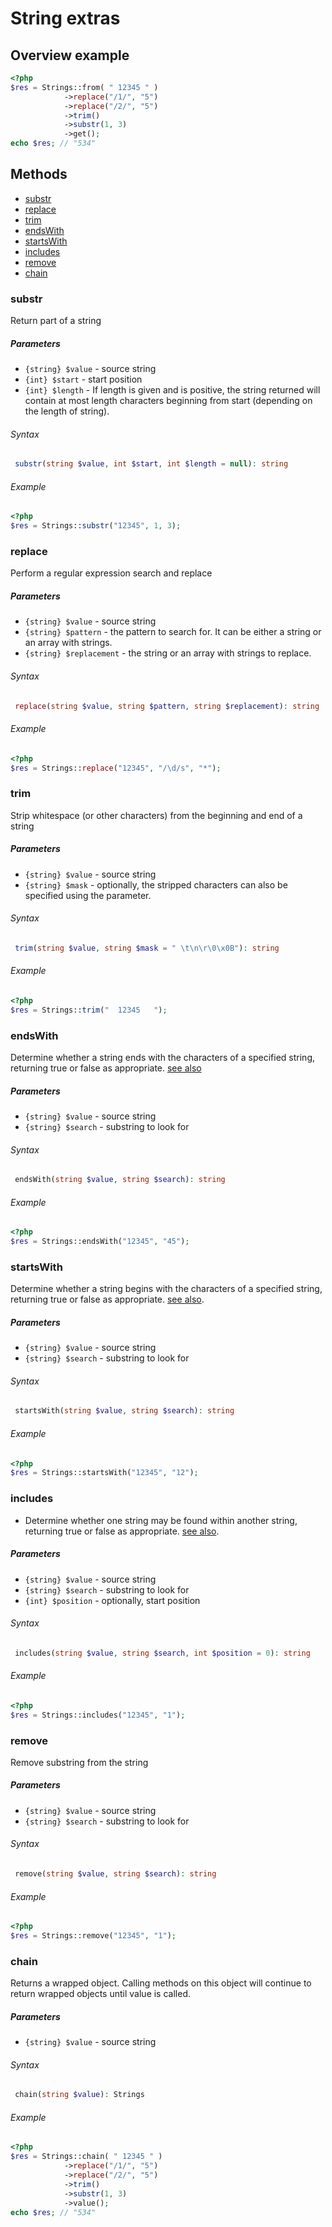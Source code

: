# String extras

## Overview example

```php
<?php
$res = Strings::from( " 12345 " )
            ->replace("/1/", "5")
            ->replace("/2/", "5")
            ->trim()
            ->substr(1, 3)
            ->get();
echo $res; // "534"
```

## Methods

- [substr](#substr)
- [replace](#replace)
- [trim](#trim)
- [endsWith](#endsWith)
- [startsWith](#startsWith)
- [includes](#includes)
- [remove](#remove)
- [chain](#chain)


### substr
Return part of a string

##### Parameters
- `{string} $value` - source string
- `{int} $start` - start position
- `{int} $length` - If length is given and is positive, the string returned will contain at most length characters beginning from start (depending on the length of string).

###### Syntax
```php
 substr(string $value, int $start, int $length = null): string
```

###### Example
```php
<?php
$res = Strings::substr("12345", 1, 3);
```



### replace
Perform a regular expression search and replace

##### Parameters
- `{string} $value` - source string
- `{string} $pattern` - the pattern to search for. It can be either a string or an array with strings.
- `{string} $replacement` - the string or an array with strings to replace.

###### Syntax
```php
 replace(string $value, string $pattern, string $replacement): string
```

###### Example
```php
<?php
$res = Strings::replace("12345", "/\d/s", "*");
```

### trim
Strip whitespace (or other characters) from the beginning and end of a string

##### Parameters
- `{string} $value` - source string
- `{string} $mask` - optionally, the stripped characters can also be specified using the  parameter.

###### Syntax
```php
 trim(string $value, string $mask = " \t\n\r\0\x0B"): string
```

###### Example
```php
<?php
$res = Strings::trim("  12345   ");
```

### endsWith
Determine whether a string ends with the characters of a specified string, returning true or false as appropriate.
[see also](https://developer.mozilla.org/en-US/docs/Web/JavaScript/Reference/Global_Objects/String/endsWith)

##### Parameters
- `{string} $value` - source string
- `{string} $search` - substring to look for

###### Syntax
```php
 endsWith(string $value, string $search): string
```

###### Example
```php
<?php
$res = Strings::endsWith("12345", "45");
```

### startsWith
Determine whether a string begins with the characters of a specified string, returning true or false as appropriate.
[see also](https://developer.mozilla.org/en-US/docs/Web/JavaScript/Reference/Global_Objects/String/startsWith).

##### Parameters
- `{string} $value` - source string
- `{string} $search` - substring to look for

###### Syntax
```php
 startsWith(string $value, string $search): string
```

###### Example
```php
<?php
$res = Strings::startsWith("12345", "12");
```

### includes
* Determine whether one string may be found within another string, returning true or false as appropriate.
[see also](https://developer.mozilla.org/en-US/docs/Web/JavaScript/Reference/Global_Objects/String/includes).

##### Parameters
- `{string} $value` - source string
- `{string} $search` - substring to look for
- `{int} $position` - optionally, start position

###### Syntax
```php
 includes(string $value, string $search, int $position = 0): string
```

###### Example
```php
<?php
$res = Strings::includes("12345", "1");
```

### remove
Remove substring from the string

##### Parameters
- `{string} $value` - source string
- `{string} $search` - substring to look for

###### Syntax
```php
 remove(string $value, string $search): string
```

###### Example
```php
<?php
$res = Strings::remove("12345", "1");
```


### chain
Returns a wrapped object. Calling methods on this object will continue to return wrapped objects until value is called.

##### Parameters
- `{string} $value` - source string

###### Syntax
```php
 chain(string $value): Strings
```

###### Example
```php
<?php
$res = Strings::chain( " 12345 " )
            ->replace("/1/", "5")
            ->replace("/2/", "5")
            ->trim()
            ->substr(1, 3)
            ->value();
echo $res; // "534"
```